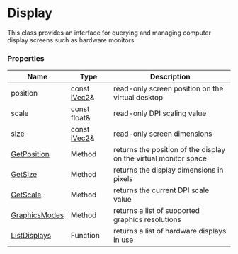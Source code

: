 # Display #
This class provides an interface for querying and managing computer display screens such as hardware monitors.

### Properties ###
| Name | Type | Description |
| --- | --- | --- |
| position | const [iVec2](iVec2.md)& | read-only screen position on the virtual desktop |
| scale | const float& | read-only DPI scaling value |
| size | const [iVec2](iVec2.md)& | read-only screen dimensions |
| [GetPosition](CPP_Display_GetPosition.md) | Method | returns the position of the display on the virtual monitor space |
| [GetSize](CPP_Display_GetSize.md) | Method | returns the display dimensions in pixels |
| [GetScale](CPP_Display_GetScale.md) | Method | returns the current DPI scale value |
| [GraphicsModes](CPP_Display_GraphicsModes.md) | Method | returns a list of supported graphics resolutions |
| [ListDisplays](CPP_ListDisplays.md) | Function | returns a list of hardware displays in use |

